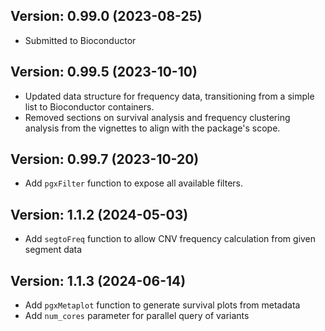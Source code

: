 ## Version: 0.99.0 (2023-08-25)

- Submitted to Bioconductor

## Version: 0.99.5 (2023-10-10)

- Updated data structure for frequency data, transitioning from a simple list to Bioconductor containers.
- Removed sections on survival analysis and frequency clustering analysis from the vignettes to align with the package's scope.

## Version: 0.99.7 (2023-10-20)

- Add `pgxFilter` function to expose all available filters.

## Version: 1.1.2 (2024-05-03)

- Add `segtoFreq` function to allow CNV frequency calculation from given segment data

## Version: 1.1.3 (2024-06-14)

- Add `pgxMetaplot` function to generate survival plots from metadata
- Add `num_cores` parameter for parallel query of variants
